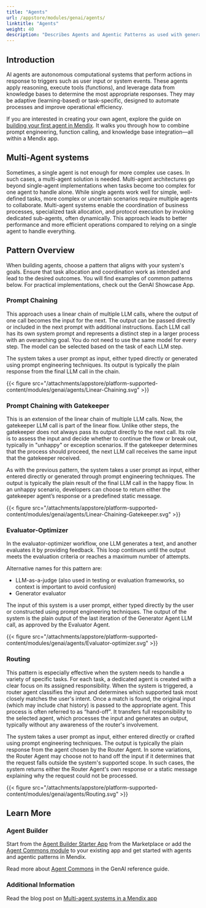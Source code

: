 ```yaml
---
title: "Agents"
url: /appstore/modules/genai/agents/
linktitle: "Agents"
weight: 40
description: "Describes Agents and Agentic Patterns as used with generative AI in Mendix"
---
```


## Introduction

AI agents are autonomous computational systems that perform actions in response to triggers such as user input or system events. These agents apply reasoning, execute tools (functions), and leverage data from knowledge bases to determine the most appropriate responses. They may be adaptive (learning-based) or task-specific, designed to automate processes and improve operational efficiency.

If you are interested in creating your own agent, explore the guide on [building your first agent in Mendix](/appstore/modules/genai/how-to/howto-single-agent/). It walks you through how to combine prompt engineering, function calling, and knowledge base integration—all within a Mendix app.

## Multi-Agent systems

Sometimes, a single agent is not enough for more complex use cases. In such cases, a multi-agent solution is needed. Multi-agent architectures go beyond single-agent implementations when tasks become too complex for one agent to handle alone. While single agents work well for simple, well-defined tasks, more complex or uncertain scenarios require multiple agents to collaborate. Multi-agent systems enable the coordination of business processes, specialized task allocation, and protocol execution by invoking dedicated sub-agents, often dynamically. This approach leads to better performance and more efficient operations compared to relying on a single agent to handle everything.

## Pattern Overview

When building agents, choose a pattern that aligns with your system's goals. Ensure that task allocation and coordination work as intended and lead to the desired outcomes. You will find examples of common patterns below. For practical implementations, check out the GenAI Showcase App.

### Prompt Chaining

This approach uses a linear chain of multiple LLM calls, where the output of one call becomes the input for the next. The output can be passed directly or included in the next prompt with additional instructions. Each LLM call has its own system prompt and represents a distinct step in a larger process with an overarching goal. You do not need to use the same model for every step. The model can be selected based on the task of each LLM step.

The system takes a user prompt as input, either typed directly or generated using prompt engineering techniques. Its output is typically the plain response from the final LLM call in the chain.

 {{< figure src="/attachments/appstore/platform-supported-content/modules/genai/agents/Linear-Chaining.svg" >}}

### Prompt Chaining with Gatekeeper

This is an extension of the linear chain of multiple LLM calls. Now, the gatekeeper LLM call is part of the linear flow. Unlike other steps, the gatekeeper does not always pass its output directly to the next call. Its role is to assess the input and decide whether to continue the flow or break out, typically in "unhappy" or exception scenarios. If the gatekeeper determines that the process should proceed, the next LLM call receives the same input that the gatekeeper received.

As with the previous pattern, the system takes a user prompt as input, either entered directly or generated through prompt engineering techniques. The output is typically the plain result of the final LLM call in the happy flow. In an unhappy scenario, developers can choose to return either the gatekeeper agent’s response or a predefined static message.

 {{< figure src="/attachments/appstore/platform-supported-content/modules/genai/agents/Linear-Chaining-Gatekeeper.svg" >}}

### Evaluator-Optimizer

In the evaluator-optimizer workflow, one LLM generates a text, and another evaluates it by providing feedback. This loop continues until the output meets the evaluation criteria or reaches a maximum number of attempts.

Alternative names for this pattern are:

* LLM-as-a-judge (also used in testing or evaluation frameworks, so context is important to avoid confusion)
* Generator evaluator

The input of this system is a user prompt, either typed directly by the user or constructed using prompt engineering techniques. The output of the system is the plain output of the last iteration of the Generator Agent LLM call, as approved by the Evaluator Agent.

 {{< figure src="/attachments/appstore/platform-supported-content/modules/genai/agents/Evaluator-optimizer.svg" >}}

### Routing

This pattern is especially effective when the system needs to handle a variety of specific tasks. For each task, a dedicated agent is created with a clear focus on its assigned responsibility. When the system is triggered, a router agent classifies the input and determines which supported task most closely matches the user's intent. Once a match is found, the original input (which may include chat history) is passed to the appropriate agent. This process is often referred to as “hand-off”. It transfers full responsibility to the selected agent, which processes the input and generates an output, typically without any awareness of the router's involvement.

The system takes a user prompt as input, either entered directly or crafted using prompt engineering techniques. The output is typically the plain response from the agent chosen by the Router Agent. In some variations, the Router Agent may choose not to hand off the input if it determines that the request falls outside the system's supported scope. In such cases, the system returns either the Router Agent's own response or a static message explaining why the request could not be processed.

 {{< figure src="/attachments/appstore/platform-supported-content/modules/genai/agents/Routing.svg" >}}

## Learn More

### Agent Builder

Start from the [Agent Builder Starter App](https://marketplace.mendix.com/link/component/240369) from the Marketplace or add the [Agent Commons module](https://marketplace.mendix.com/link/component/240371) to your existing app and get started with agents and agentic patterns in Mendix.

Read more about [Agent Commons](/appstore/modules/genai/genai-for-mx/agent-commons/) in the GenAI reference guide.

### Additional Information

 Read the blog post on [Multi-agent systems in a Mendix app](https://www.mendix.com/blog/how-multi-agent-ai-systems-in-mendix-can-train-you-for-a-marathon/)